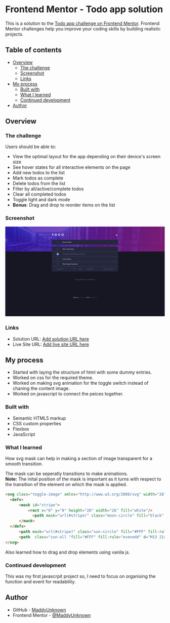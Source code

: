 # Frontend Mentor - Todo app solution

This is a solution to the [Todo app challenge on Frontend Mentor](https://www.frontendmentor.io/challenges/todo-app-Su1_KokOW). Frontend Mentor challenges help you improve your coding skills by building realistic projects. 

## Table of contents

- [Overview](#overview)
  - [The challenge](#the-challenge)
  - [Screenshot](#screenshot)
  - [Links](#links)
- [My process](#my-process)
  - [Built with](#built-with)
  - [What I learned](#what-i-learned)
  - [Continued development](#continued-development)
- [Author](#author)

## Overview

### The challenge

Users should be able to:

- View the optimal layout for the app depending on their device's screen size
- See hover states for all interactive elements on the page
- Add new todos to the list
- Mark todos as complete
- Delete todos from the list
- Filter by all/active/complete todos
- Clear all completed todos
- Toggle light and dark mode
- **Bonus**: Drag and drop to reorder items on the list

### Screenshot

![](./screenshot.jpg)


### Links

- Solution URL: [Add solution URL here](https://github.com/MaddyUnknown/To-Do-List.github-io)
- Live Site URL: [Add live site URL here](https://maddyunknown.github.io/To-Do-List.github-io/)

## My process

- Started with laying the structure of html with some dummy entries.
- Worked on css for the required theme.
- Worked on making svg animation for the toggle switch instead of chaning the content image.
- Worked on javascript to connect the peices together.

### Built with

- Semantic HTML5 markup
- CSS custom properties
- Flexbox
- JavaScript

### What I learned

How svg mask can help in making a section of image transparent for a smooth transition.

The mask can be seperatly transitions to make animations.<br>
**Note:**  The inital position of the mask is important as it turns with respect to the transition of the element on which the mask is applied.

```html
<svg class="toggle-image" xmlns="http://www.w3.org/2000/svg" width="26" height="26">
  <defs>
      <mask id="stripe">
          <rect x="0" y="0" height="26" width="26" fill="white"/>
            <path mask="url(#stripe)" class="moon-circle" fill="black" fill-rule="evenodd" d="M13 0 011.414-1.415zM13 8a5 5 0 110 10 5 5 0 010-10zm12"/>
      </mask>
  </defs>
      <path mask="url(#stripe)" class="sun-circle" fill="#FFF" fill-rule="evenodd" d="M13 0 011.414-1.415zM13 8a5 5 0 110 10 5 5 0 010-10zm12"/>
      <path  class="sun-all "fill="#FFF" fill-rule="evenodd" d="M13 21a1 1 0 011 1v3a1 1 0 11-2 0v-3a1 1 0 011-1zm-5.657-2.343a1 1 0 010 1.414l-2.121 2.121a1 1 0 01-1.414-1.414l2.12-2.121a1 1 0 011.415 0zm12.728 0l2.121 2.121a1 1 0 01-1.414 1.414l-2.121-2.12a1 1 0 011.414-1.415zM13 8a5 5 0 110 10 5 5 0 010-10zm12 4a1 1 0 110 2h-3a1 1 0 110-2h3zM4 12a1 1 0 110 2H1a1 1 0 110-2h3zm18.192-8.192a1 1 0 010 1.414l-2.12 2.121a1 1 0 01-1.415-1.414l2.121-2.121a1 1 0 011.414 0zm-16.97 0l2.121 2.12A1 1 0 015.93 7.344L3.808 5.222a1 1 0 011.414-1.414zM13 0a1 1 0 011 1v3a1 1 0 11-2 0V1a1 1 0 011-1z"/>
</svg>
```

Also learned how to drag and drop elements using vanila js.

### Continued development

This was my first javascrpit project so, I need to focus on organising the function and event for readability.

## Author

- GitHub - [MaddyUnknown](https://github.com/MaddyUnknown)
- Frontend Mentor - [@MaddyUnknown](https://www.frontendmentor.io/profile/MaddyUnknown)
